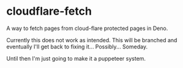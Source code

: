 # cloudflare-fetch

A way to fetch pages from cloud-flare protected pages in Deno.

Currently this does not work as intended. This will be branched and eventually I'll get back to fixing it... Possibly... Someday.

Until then I'm just going to make it a puppeteer system.
